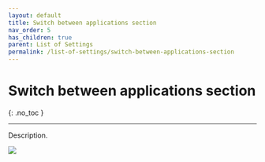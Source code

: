 ```yaml
---
layout: default
title: Switch between applications section
nav_order: 5
has_children: true
parent: List of Settings
permalink: /list-of-settings/switch-between-applications-section
---
```


# Switch between applications section
{: .no_toc }

---

Description.

![](/orderlord-help-kds/assets/images/kds/section_kitchen_history_1.png)